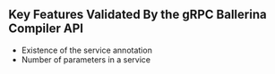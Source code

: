 
## Key Features Validated By the gRPC Ballerina Compiler API
- Existence of the service annotation
- Number of parameters in a service

